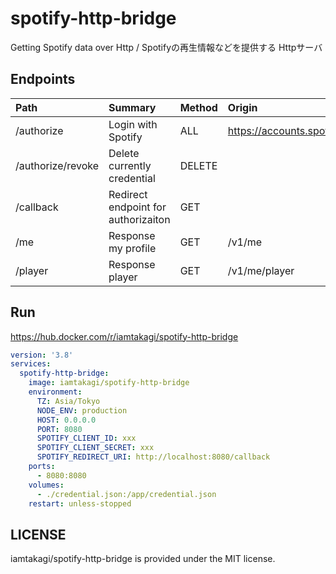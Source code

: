 # spotify-http-bridge
Getting Spotify data over Http / Spotifyの再生情報などを提供する Httpサーバ

## Endpoints
| Path | Summary | Method | Origin
| :--- | :--- | :--- | :---
| /authorize | Login with Spotify | ALL | https://accounts.spotify.com/authorize
| /authorize/revoke | Delete currently credential | DELETE |
| /callback | Redirect endpoint for authorizaiton | GET |
| /me | Response my profile | GET | /v1/me
| /player | Response player | GET | /v1/me/player

## Run
https://hub.docker.com/r/iamtakagi/spotify-http-bridge

```yml
version: '3.8'
services:
  spotify-http-bridge:
    image: iamtakagi/spotify-http-bridge
    environment:
      TZ: Asia/Tokyo
      NODE_ENV: production
      HOST: 0.0.0.0
      PORT: 8080
      SPOTIFY_CLIENT_ID: xxx
      SPOTIFY_CLIENT_SECRET: xxx
      SPOTIFY_REDIRECT_URI: http://localhost:8080/callback
    ports:
      - 8080:8080
    volumes:
      - ./credential.json:/app/credential.json
    restart: unless-stopped
```

## LICENSE
iamtakagi/spotify-http-bridge is provided under the MIT license.
